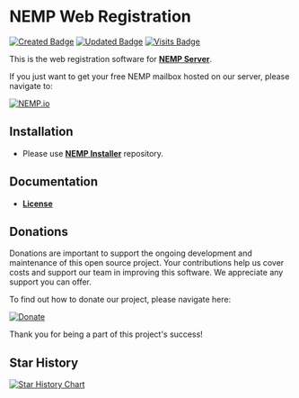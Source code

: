 # NEMP Web Registration

[![Created Badge](https://badges.pufler.dev/created/libersoft-org/nemp-registration-web)](https://badges.pufler.dev) [![Updated Badge](https://badges.pufler.dev/updated/libersoft-org/nemp-registration-web)](https://badges.pufler.dev) [![Visits Badge](https://badges.pufler.dev/visits/libersoft-org/nemp-registration-web)](https://badges.pufler.dev)

This is the web registration software for [**NEMP Server**](https://github.com/libersoft-org/nemp-server/).

If you just want to get your free NEMP mailbox hosted on our server, please navigate to:

[![NEMP.io](https://raw.githubusercontent.com/libersoft-org/nemp-documentation/main/logo.png)](https://nemp.io)

## Installation

- Please use [**NEMP Installer**](https://github.com/libersoft-org/nemp-install/) repository.

## Documentation

- [**License**](./LICENSE)

## Donations

Donations are important to support the ongoing development and maintenance of this open source project. Your contributions help us cover costs and support our team in improving this software. We appreciate any support you can offer.

To find out how to donate our project, please navigate here:

[![Donate](https://raw.githubusercontent.com/libersoft-org/nemp-documentation/main/donate.png)](https://libersoft.org/donations)

Thank you for being a part of this project's success!

## Star History

[![Star History Chart](https://api.star-history.com/svg?repos=libersoft-org/nemp-registration-web&type=Date)](https://star-history.com/#libersoft-org/nemp-registration-web&Date)
